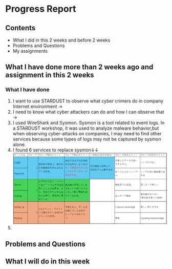 # Progress Report

## Contents
- What I did in this 2 weeks and before 2 weeks
- Problems and Questions
- My assignments
## What I have done more than 2 weeks ago and assignment in this 2 weeks
### What I have done
1. I want to use STARDUST to observe what cyber crimers do in company Internet environment ->
2. I need to know what cyber attackers can do and how I can observe that ->
3. I used WireShark and Sysmon. Sysmon is a tool related to event logs.
In a STARDUST workshop, it was used to analyze malware behavior,but when observing cyber-attacks on companies,
I may need to find other services because some types of logs may not be captured by sysmon alone.
4. I found 6 services to replace sysmon↓↓
![](20241204_PR6.png)
5. 
## Problems and Questions

## What I will do in this week
